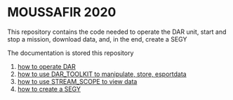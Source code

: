 # MOUSSAFIR 2020 
This repository contains the code needed to operate the DAR unit, start and stop a mission, download data, and, in the end, create a SEGY

The documentation is stored this repository

1) [how to operate DAR](DOCUMENTATION/HOW_OPERATE_DAR.md)
2) [how to use DAR_TOOLKIT to manipulate, store, esportdata](DOCUMENTATION/DAR_TOOLKIT.md)
3) [how to use STREAM_SCOPE to view data](DOCUMENTATION/DAR_TOOLKIT.md#STREAM_SCOPE)
4) [how to create a SEGY](DOCUMENTATION/SEGY_CREATION_Guide,md)

   
